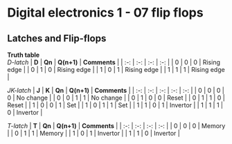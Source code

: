 # Digital electronics 1 - 07 flip flops

## Latches and Flip-flops

**Truth table**  
*D-latch*
| **D** | **Qn** | **Q(n+1)** | **Comments** |
| :-: | :-: | :-: | :-: |
| 0 | 0 | 0 | Rising edge |
| 0 | 1 | 0 | Rising edge |
| 1 | 0 | 1 | Rising edge |
| 1 | 1 | 1 | Rising edge |  

*JK-latch*
| **J** | **K** | **Qn** | **Q(n+1)** | **Comments** |
| :-: | :-: | :-: | :-: | :-: |
| 0 | 0 | 0 | 0 | No change |
| 0 | 0 | 1 | 1 | No change |
| 0 | 1 | 0 | 0 | Reset |
| 0 | 1 | 1 | 0 | Reset |
| 1 | 0 | 0 | 1 | Set |
| 1 | 0 | 1 | 1 | Set |
| 1 | 1 | 0 | 1 | Invertor |
| 1 | 1 | 1 | 0 | Invertor | 
 
*T-latch*
| **T** | **Qn** | **Q(n+1)** | **Comments** |
| :-: | :-: | :-: | :-: |
| 0 | 0 | 0 | Memory |
| 0 | 1 | 1 | Memory |
| 1 | 0 | 1 | Invertor |
| 1 | 1 | 0 | Invertor |